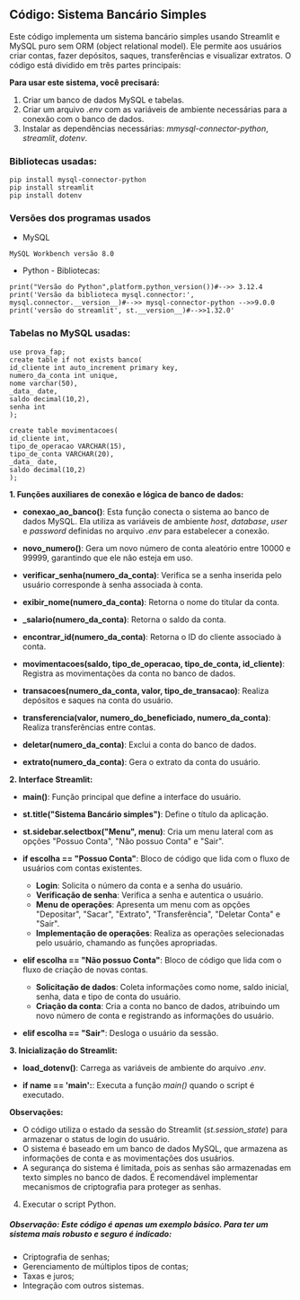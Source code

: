 ## Código: Sistema Bancário Simples 

Este código implementa um sistema bancário simples usando Streamlit e MySQL puro sem ORM (object relational model). Ele permite aos usuários criar contas, fazer depósitos, saques, transferências e visualizar extratos. O código está dividido em três partes principais:

**Para usar este sistema, você precisará:**

1. Criar um banco de dados MySQL e tabelas.
2. Criar um arquivo *.env* com as variáveis de ambiente necessárias para a conexão com o banco de dados.
3. Instalar as dependências necessárias: *mmysql-connector-python*, *streamlit*, *dotenv*.

### Bibliotecas usadas:

 
 ```
pip install mysql-connector-python
pip install streamlit
pip install dotenv
 ```
### Versões dos programas usados
 - MySQL
```
MySQL Workbench versão 8.0
```
 - Python - Bibliotecas:
```
print("Versão do Python",platform.python_version())#-->> 3.12.4
print('Versão da biblioteca mysql.connector:', mysql.connector.__version__)#-->> mysql-connector-python -->>9.0.0
print('versão do streamlit', st.__version__)#-->>1.32.0'
```

### Tabelas no MySQL usadas:


```
use prova_fap;
create table if not exists banco(
id_cliente int auto_increment primary key,
numero_da_conta int unique,
nome varchar(50),
_data_ date,
saldo decimal(10,2),
senha int 
);

create table movimentacoes(
id_cliente int,
tipo_de_operacao VARCHAR(15),
tipo_de_conta VARCHAR(20),
_data_ date,
saldo decimal(10,2)
);

```

**1. Funções auxiliares de conexão e lógica de banco de dados:**

-  **conexao_ao_banco()**: Esta função conecta o sistema ao banco de dados MySQL. Ela utiliza as variáveis de ambiente *host*, *database*, *user* e *password* definidas no arquivo *.env* para estabelecer a conexão.

- **novo_numero()**: Gera um novo número de conta aleatório entre 10000 e 99999, garantindo que ele não esteja em uso.

* **verificar_senha(numero_da_conta)**: Verifica se a senha inserida pelo usuário corresponde à senha associada à conta.

-  **exibir_nome(numero_da_conta)**: Retorna o nome do titular da conta.

- **_salario(numero_da_conta)**: Retorna o saldo da conta.

- **encontrar_id(numero_da_conta)**: Retorna o ID do cliente associado à conta.

- **movimentacoes(saldo, tipo_de_operacao, tipo_de_conta, id_cliente)**: Registra as movimentações da conta no banco de dados.

-  **transacoes(numero_da_conta, valor, tipo_de_transacao)**: Realiza depósitos e saques na conta do usuário.

- **transferencia(valor, numero_do_beneficiado, numero_da_conta)**: Realiza transferências entre contas.

- **deletar(numero_da_conta)**: Exclui a conta do banco de dados.

- **extrato(numero_da_conta)**: Gera o extrato da conta do usuário.

**2. Interface Streamlit:**

- **main()**: Função principal que define a interface do usuário.

- **st.title("Sistema Bancário simples")**: Define o título da aplicação.

- **st.sidebar.selectbox("Menu", menu)**: Cria um menu lateral com as opções "Possuo Conta", "Não possuo Conta" e "Sair".

- **if escolha == "Possuo Conta"**: Bloco de código que lida com o fluxo de usuários com contas existentes.

    - **Login**: Solicita o número da conta e a senha do usuário.
    - **Verificação de senha**: Verifica a senha e autentica o usuário.
    - **Menu de operações**: Apresenta um menu com as opções "Depositar", "Sacar", "Extrato", "Transferência", "Deletar Conta" e "Sair".
    - **Implementação de operações**: Realiza as operações selecionadas pelo usuário, chamando as funções apropriadas.

- **elif escolha == "Não possuo Conta"**: Bloco de código que lida com o fluxo de criação de novas contas.

    - **Solicitação de dados**: Coleta informações como nome, saldo inicial, senha, data e tipo de conta do usuário.
    - **Criação da conta**: Cria a conta no banco de dados, atribuindo um novo número de conta e registrando as informações do usuário.
    

- **elif escolha == "Sair"**: Desloga o usuário da sessão.

**3. Inicialização do Streamlit:**

- **load_dotenv()**: Carrega as variáveis de ambiente do arquivo *.env*.

- **if __name__ == '__main__':**: Executa a função *main()* quando o script é executado.

**Observações:**

* O código utiliza o estado da sessão do Streamlit (*st.session_state*) para armazenar o status de login do usuário.
* O sistema é baseado em um banco de dados MySQL, que armazena as informações de conta e as movimentações dos usuários.
* A segurança do sistema é limitada, pois as senhas são armazenadas em texto simples no banco de dados. É recomendável implementar mecanismos de criptografia para proteger as senhas.

4. Executar o script Python.

##### Observação: Este código é apenas um exemplo básico. Para ter um sistema mais robusto e seguro é indicado:

* Criptografia de senhas;
* Gerenciamento de múltiplos tipos de contas;
* Taxas e juros;
* Integração com outros sistemas.




